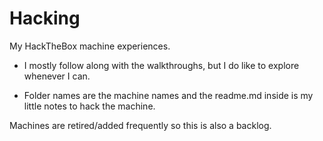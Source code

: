 # Hacking

My HackTheBox machine experiences.

- I mostly follow along with the walkthroughs, but I do like to explore whenever I can.

- Folder names are the machine names and the readme.md inside is my little notes to hack the machine.

Machines are retired/added frequently so this is also a backlog.
